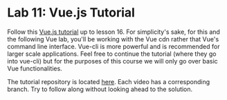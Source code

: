 
# Lab 11: Vue.js Tutorial

Follow this [Vue.js tutorial](https://www.youtube.com/watch?v=5LYrN_cAJoA&list=PL4cUxeGkcC9gQcYgjhBoeQH7wiAyZNrYa) up to lesson 16. For simplicity's sake, for this and the following Vue lab, you'll be working with the Vue cdn rather that Vue's command line interface. Vue-cli is more powerful and is recommended for larger scale applications. Feel free to continue the tutorial (where they go into vue-cli) but for the purposes of this course we will only go over basic Vue functionalities. 

The tutorial repository is located [here](https://github.com/iamshaunjp/vuejs-playlist/tree/lesson-1).
Each video has a corresponding branch. Try to follow along without looking ahead to the solution.
